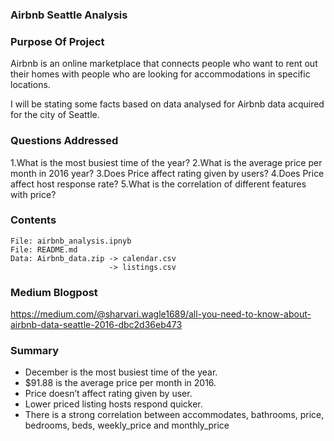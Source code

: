### Airbnb Seattle Analysis

###  Purpose Of Project

Airbnb is an online marketplace that connects people who want to rent out their homes with people who are looking for accommodations in specific locations.

I will be stating some facts based on data analysed for Airbnb data acquired for the city of Seattle.


### Questions Addressed

1.What is the most busiest time of the year?
2.What is the average price per month in 2016 year?
3.Does Price affect rating given by users?
4.Does Price affect host response rate?
5.What is the correlation of different features with price?

### Contents
    
    File: airbnb_analysis.ipnyb 
    File: README.md
    Data: Airbnb_data.zip -> calendar.csv
                          -> listings.csv
          
###  Medium Blogpost
https://medium.com/@sharvari.wagle1689/all-you-need-to-know-about-airbnb-data-seattle-2016-dbc2d36eb473


###  Summary
-	December is the most busiest time of the year.
-	$91.88 is the average price per month in 2016.
-	Price doesn’t affect rating given by user.
-	Lower priced listing hosts respond quicker.
-	There is a strong correlation between accommodates, bathrooms, price, bedrooms, beds, weekly_price and monthly_price
